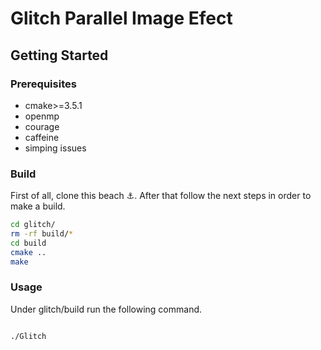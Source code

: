 # Glitch Parallel Image Efect

## Getting Started

### Prerequisites
* cmake>=3.5.1
* openmp
* courage
* caffeine
* simping issues

### Build
First of all, clone this beach ⚓. After that follow the next steps in order to make a build.

   ```sh
   cd glitch/
   rm -rf build/*
   cd build
   cmake ..
   make
   ```

### Usage
Under glitch/build run the following command.
```sh

./Glitch

```

